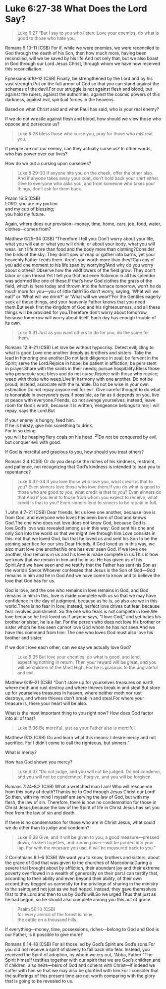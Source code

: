 # Luke 6:27-38 What Does the Lord Say?

>Luke 6:27 “But I say to you who listen: Love your enemies, do what is good to those who hate you,

Romans 5:10–11 (CSB) For if, while we were enemies, we were reconciled to God through the death of his Son, then how much more, having been reconciled, will we be saved by his life.And not only that, but we also boast in God through our Lord Jesus Christ, through whom we have now received this reconciliation.

Ephesians 6:10–12 (CSB) Finally, be strengthened by the Lord and by his vast strength.Put on the full armor of God so that you can stand against the schemes of the devil.For our struggle is not against flesh and blood, but against the rulers, against the authorities, against the cosmic powers of this darkness, against evil, spiritual forces in the heavens.

Based on what Christ said and what Paul has said, who is your real enemy?

If we do not wrestle against flesh and blood, how should we view those who oppose and persecute us?

>Luke 6:28 bless those who curse you, pray for those who mistreat you.

If people are not our enemy, can they actually curse us? In other words, who has power over our lives?

How do we put a cursing upon ourselves?

>Luke 6:29-30 If anyone hits you on the cheek, offer the other also. And if anyone takes away your coat, don’t hold back your shirt either. Give to everyone who asks you, and from someone who takes your things, don’t ask for them back.

Psalm 16:5 (CSB)  
LORD, you are my portion  
and my cup of blessing;  
you hold my future.

Again, where does our provision--money, time, home, cars, job, food, water, clothes--comes from?


Matthew 6:25–34 (CSB) “Therefore I tell you: Don’t worry about your life, what you will eat or what you will drink; or about your body, what you will wear. Isn’t life more than food and the body more than clothing?Consider the birds of the sky: They don’t sow or reap or gather into barns, yet your heavenly Father feeds them. Aren’t you worth more than they?Can any of you add one moment to his life span by worrying?And why do you worry about clothes? Observe how the wildflowers of the field grow: They don’t labor or spin thread.Yet I tell you that not even Solomon in all his splendor was adorned like one of these.If that’s how God clothes the grass of the field, which is here today and thrown into the furnace tomorrow, won’t he do much more for you—you of little faith?So don’t worry, saying, ‘What will we eat?’ or ‘What will we drink?’ or ‘What will we wear?’For the Gentiles eagerly seek all these things, and your heavenly Father knows that you need them.But seek first the kingdom of God and his righteousness, and all these things will be provided for you.Therefore don’t worry about tomorrow, because tomorrow will worry about itself. Each day has enough trouble of its own.

>Luke 6:31 Just as you want others to do for you, do the same for them.

Romans 12:9–21 (CSB) Let love be without hypocrisy. Detest evil; cling to what is good.Love one another deeply as brothers and sisters. Take the lead in honoring one another.Do not lack diligence in zeal; be fervent in the Spirit; serve the Lord.Rejoice in hope; be patient in affliction; be persistent in prayer.Share with the saints in their needs; pursue hospitality.Bless those who persecute you; bless and do not curse.Rejoice with those who rejoice; weep with those who weep.Live in harmony with one another. Do not be proud; instead, associate with the humble. Do not be wise in your own estimation.Do not repay anyone evil for evil. Give careful thought to do what is honorable in everyone’s eyes.If possible, as far as it depends on you, live at peace with everyone.Friends, do not avenge yourselves; instead, leave room for God’s wrath, because it is written, Vengeance belongs to me; I will repay, says the Lord.But

If your enemy is hungry, feed him.  
If he is thirsty, give him something to drink.  
For in so doing  
you will be heaping fiery coals on his head.
<sup>
21</sup>Do not be conquered by evil, but conquer evil with good.

If God is merciful and gracious to you, how should you treat others?


Romans 2:4 (CSB) Or do you despise the riches of his kindness, restraint, and patience, not recognizing that God’s kindness is intended to lead you to repentance?

>Luke 6:32-34 If you love those who love you, what credit is that to you? Even sinners love those who love them.If you do what is good to those who are good to you, what credit is that to you? Even sinners do that.And if you lend to those from whom you expect to receive, what credit is that to you? Even sinners lend to sinners to be repaid in full.

1 John 4:7–21 (CSB) Dear friends, let us love one another, because love is from God, and everyone who loves has been born of God and knows God.The one who does not love does not know God, because God is love.God’s love was revealed among us in this way: God sent his one and only Son into the world so that we might live through him.Love consists in this: not that we loved God, but that he loved us and sent his Son to be the atoning sacrifice for our sins.Dear friends, if God loved us in this way, we also must love one another.No one has ever seen God. If we love one another, God remains in us and his love is made complete in us.This is how we know that we remain in him and he in us: He has given us of his Spirit.And we have seen and we testify that the Father has sent his Son as the world’s Savior.Whoever confesses that Jesus is the Son of God—God remains in him and he in God.And we have come to know and to believe the love that God has for us.

God is love, and the one who remains in love remains in God, and God remains in him.In this, love is made complete with us so that we may have confidence in the day of judgment, because as he is, so also are we in this world.There is no fear in love; instead, perfect love drives out fear, because fear involves punishment. So the one who fears is not complete in love.We love because he first loved us.If anyone says, “I love God,” and yet hates his brother or sister, he is a liar. For the person who does not love his brother or sister whom he has seen cannot love God whom he has not seen.And we have this command from him: The one who loves God must also love his brother and sister.

If we don't love each other, can we say we actually love God?

>Luke 6:35 But love your enemies, do what is good, and lend, expecting nothing in return. Then your reward will be great, and you will be children of the Most High. For he is gracious to the ungrateful and evil.

Matthew 6:19–21 (CSB) “Don’t store up for yourselves treasures on earth, where moth and rust destroy and where thieves break in and steal.But store up for yourselves treasures in heaven, where neither moth nor rust destroys, and where thieves don’t break in and steal.For where your treasure is, there your heart will be also.

What is the most important thing to you right now? How does God factor into all of that?

>Luke 6:36 Be merciful, just as your Father also is merciful.

Matthew 9:13 (CSB) Go and learn what this means: I desire mercy and not sacrifice. For I didn’t come to call the righteous, but sinners.”

What is mercy?

How has God shown you mercy?

>Luke 6:37 “Do not judge, and you will not be judged. Do not condemn, and you will not be condemned. Forgive, and you will be forgiven.

Romans 7:24–8:2 (CSB) What a wretched man I am! Who will rescue me from this body of death?Thanks be to God through Jesus Christ our Lord! So then, with my mind I myself am serving the law of God, but with my flesh, the law of sin. Therefore, there is now no condemnation for those in Christ Jesus,because the law of the Spirit of life in Christ Jesus has set you free from the law of sin and death.

If there is no condemnation for those who are in Christ Jesus, what could we do other than to judge and condemn?

>Luke 6:38 Give, and it will be given to you; a good measure—pressed down, shaken together, and running over—will be poured into your lap. For with the measure you use, it will be measured back to you.”

2 Corinthians 8:1–6 (CSB) We want you to know, brothers and sisters, about the grace of God that was given to the churches of Macedonia:During a severe trial brought about by affliction, their abundant joy and their extreme poverty overflowed in a wealth of generosity on their part.I can testify that, according to their ability and even beyond their ability, of their own accord,they begged us earnestly for the privilege of sharing in the ministry to the saints,and not just as we had hoped. Instead, they gave themselves first to the Lord and then to us by God’s will.So we urged Titus that just as he had begun, so he should also complete among you this act of grace.

>Psalm 50:10 (CSB)  
>for every animal of the forest is mine,  
>the cattle on a thousand hills.

If everything--money, time, possessions, riches--belong to God and God is our Father, is it possible to give more?

Romans 8:14–18 (CSB) For all those led by God’s Spirit are God’s sons.For you did not receive a spirit of slavery to fall back into fear. Instead, you received the Spirit of adoption, by whom we cry out, “Abba, Father!”The Spirit himself testifies together with our spirit that we are God’s children,and if children, also heirs—heirs of God and coheirs with Christ—if indeed we suffer with him so that we may also be glorified with him.For I consider that the sufferings of this present time are not worth comparing with the glory that is going to be revealed to us.
